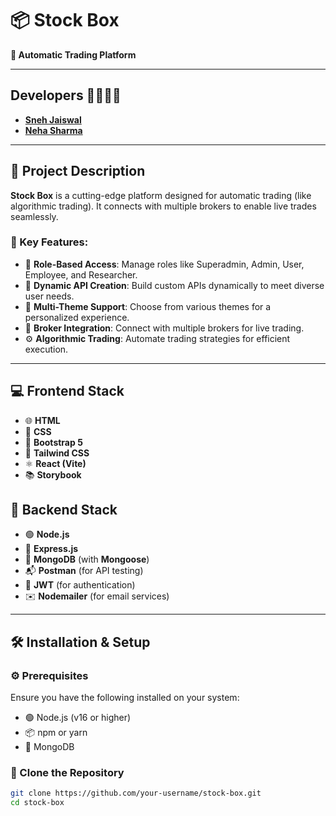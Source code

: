 # 📦 Stock Box  


**🚀 Automatic Trading Platform**  

---

## Developers 👩‍💻👨‍💻  
- [**Sneh Jaiswal**](https://github.com/snehpnp)  
- [**Neha Sharma**](https://github.com/NehaSharma3496)  

---

## 📝 Project Description  
**Stock Box** is a cutting-edge platform designed for automatic trading (like algorithmic trading). It connects with multiple brokers to enable live trades seamlessly.  

### 🎯 Key Features:  
- 🏢 **Role-Based Access**: Manage roles like Superadmin, Admin, User, Employee, and Researcher.  
- 🔄 **Dynamic API Creation**: Build custom APIs dynamically to meet diverse user needs.  
- 🎨 **Multi-Theme Support**: Choose from various themes for a personalized experience.  
- 🤝 **Broker Integration**: Connect with multiple brokers for live trading.  
- ⚙️ **Algorithmic Trading**: Automate trading strategies for efficient execution.  

---

## 💻 Frontend Stack  
- 🌐 **HTML**  
- 🎨 **CSS**  
- 💎 **Bootstrap 5**  
- 🎨 **Tailwind CSS**  
- ⚛️ **React (Vite)**  
- 📚 **Storybook**

## 🔧 Backend Stack  
- 🟢 **Node.js**  
- 🚀 **Express.js**  
- 🍃 **MongoDB** (with **Mongoose**)  
- 📬 **Postman** (for API testing)  
- 🔑 **JWT** (for authentication)  
- ✉️ **Nodemailer** (for email services)  

---

## 🛠️ Installation & Setup  
### ⚙️ Prerequisites  
Ensure you have the following installed on your system:  
- 🟢 Node.js (v16 or higher)  
- 📦 npm or yarn  
- 🍃 MongoDB  

### 🔽 Clone the Repository  
```bash
git clone https://github.com/your-username/stock-box.git
cd stock-box
